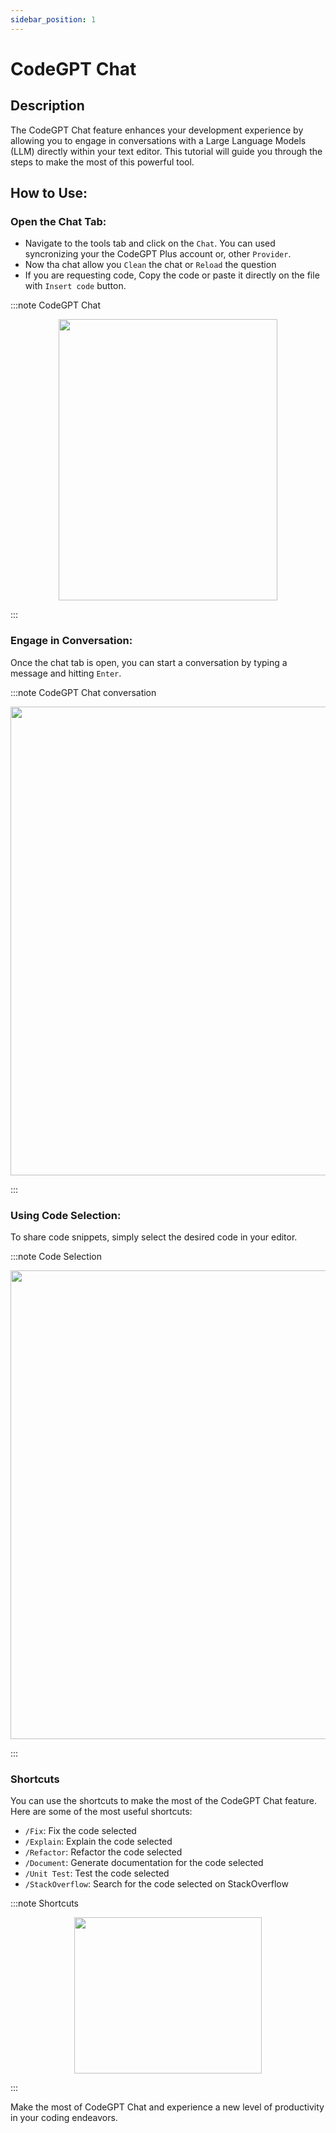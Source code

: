```yaml
---
sidebar_position: 1
---
```

# CodeGPT Chat

## Description
The CodeGPT Chat feature enhances your development experience by allowing you to engage in conversations with a Large Language Models (LLM) directly within your text editor. This tutorial will guide you through the steps to make the most of this powerful tool.

## How to Use:
### Open the Chat Tab:
- Navigate to the tools tab and click on the `Chat`. You can used syncronizing your the CodeGPT Plus account or, other `Provider`.
- Now tha chat allow you `Clean` the chat or `Reload` the question
- If you are requesting code, Copy the code or paste it directly on the file with `Insert code` button.

:::note CodeGPT Chat
<p align="center">
      <img width="350" height="450" src="https://github.com/davila7/code-gpt-docs/assets/37567214/c622b97a-982b-422e-b92c-cb600d819da9"/>
</p>
:::

### Engage in Conversation:

Once the chat tab is open, you can start a conversation by typing a message and hitting `Enter`.

:::note CodeGPT Chat conversation
<p align="center">
      <img width="750" height="750" src="https://github.com/davila7/code-gpt-docs/assets/37567214/acc01012-7309-4669-a3e6-87ed1ec78923"/>
</p>
:::

### Using Code Selection:
To share code snippets, simply select the desired code in your editor.

:::note Code Selection
<p align="center">
      <img width="750" height="750"  src="https://github.com/davila7/code-gpt-docs/assets/37567214/d213a82a-5b2b-40bc-8d60-dc520b955213" />
</p>
:::

### Shortcuts
You can use the shortcuts to make the most of the CodeGPT Chat feature. Here are some of the most useful shortcuts:

- `/Fix`: Fix the code selected
- `/Explain`: Explain the code selected
- `/Refactor`: Refactor the code selected
- `/Document`: Generate documentation for the code selected
- `/Unit Test`: Test the code selected
- `/StackOverflow`: Search for the code selected on StackOverflow

:::note Shortcuts
<p align="center">
    <img width="300" height="250"  src="" />
</p>
:::

Make the most of CodeGPT Chat and experience a new level of productivity in your coding endeavors.
